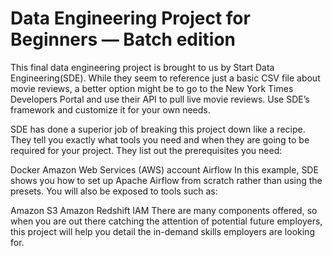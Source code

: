 # Data Engineering Project for Beginners — Batch edition

This final data engineering project is brought to us by Start Data Engineering(SDE). While they seem to reference just a basic CSV file about movie reviews, a better option might be to go to the New York Times Developers Portal and use their API to pull live movie reviews. Use SDE’s framework and customize it for your own needs.

SDE has done a superior job of breaking this project down like a recipe. They tell you exactly what tools you need and when they are going to be required for your project. They list out the prerequisites you need:

Docker
Amazon Web Services (AWS) account
Airflow
In this example, SDE shows you how to set up Apache Airflow from scratch rather than using the presets. You will also be exposed to tools such as:

Amazon S3
Amazon Redshift
IAM
There are many components offered, so when you are out there catching the attention of potential future employers, this project will help you detail the in-demand skills employers are looking for.
